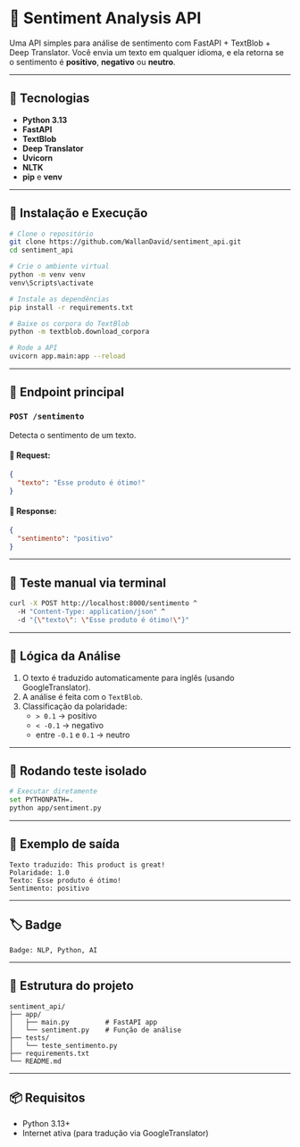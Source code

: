 # 🧠 Sentiment Analysis API

Uma API simples para análise de sentimento com FastAPI + TextBlob + Deep Translator.
Você envia um texto em qualquer idioma, e ela retorna se o sentimento é **positivo**, **negativo** ou **neutro**.

---

## 🚀 Tecnologias

- **Python 3.13**
- **FastAPI**
- **TextBlob**
- **Deep Translator**
- **Uvicorn**
- **NLTK**
- **pip** e **venv**

---

## 🔧 Instalação e Execução

```bash
# Clone o repositório
git clone https://github.com/WallanDavid/sentiment_api.git
cd sentiment_api

# Crie o ambiente virtual
python -m venv venv
venv\Scripts\activate

# Instale as dependências
pip install -r requirements.txt

# Baixe os corpora do TextBlob
python -m textblob.download_corpora

# Rode a API
uvicorn app.main:app --reload
```

---

## 📌 Endpoint principal

### `POST /sentimento`

Detecta o sentimento de um texto.

#### 🔹 Request:
```json
{
  "texto": "Esse produto é ótimo!"
}
```

#### 🔹 Response:
```json
{
  "sentimento": "positivo"
}
```

---

## 🧪 Teste manual via terminal

```bash
curl -X POST http://localhost:8000/sentimento ^
  -H "Content-Type: application/json" ^
  -d "{\"texto\": \"Esse produto é ótimo!\"}"
```

---

## 🧠 Lógica da Análise

1. O texto é traduzido automaticamente para inglês (usando GoogleTranslator).
2. A análise é feita com o `TextBlob`.
3. Classificação da polaridade:
   - `> 0.1` → positivo
   - `< -0.1` → negativo
   - entre `-0.1` e `0.1` → neutro

---

## 🧪 Rodando teste isolado

```bash
# Executar diretamente
set PYTHONPATH=.
python app/sentiment.py
```

---

## 🏁 Exemplo de saída

```
Texto traduzido: This product is great!
Polaridade: 1.0
Texto: Esse produto é ótimo!
Sentimento: positivo
```

---

## 🏷️ Badge

```
Badge: NLP, Python, AI
```

---

## 📁 Estrutura do projeto

```
sentiment_api/
├── app/
│   ├── main.py         # FastAPI app
│   └── sentiment.py    # Função de análise
├── tests/
│   └── teste_sentimento.py
├── requirements.txt
└── README.md
```

---

## 📦 Requisitos

- Python 3.13+
- Internet ativa (para tradução via GoogleTranslator)
